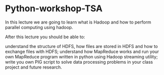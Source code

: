 # Python-workshop-TSA

In this lecture we are going to learn what is Hadoop and how to perform parallel computing using hadoop.

After this lecture you should be able to:

understand the structure of HDFS, how files are stored in HDFS and how to exchange files with HDFS;
understand how MapReduce works and run your own MapReduce program written in python using Hadoop streaming utility;
write you own PIG script to solve data processing problems in your class project and future research.
